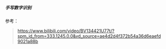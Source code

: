 ##### 手写数字识别

参考：
> https://www.bilibili.com/video/BV134421U77t/?spm_id_from=333.1245.0.0&vd_source=ae4d2d4f372b54a36d6eaefd9021a88b
